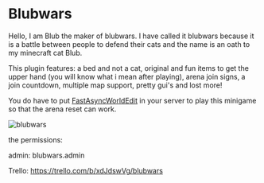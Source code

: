 # Blubwars
Hello, I am Blub the maker of blubwars. I have called it blubwars because it is a battle between people to defend their cats and the name is an oath to my minecraft cat Blub. 


This plugin features: a bed and not a cat, original and fun items to get the upper hand (you will know what i mean after playing), arena join signs, a join countdown, multiple map support, pretty gui's and lost more!


You do have to put [FastAsyncWorldEdit](https://www.spigotmc.org/resources/fast-async-worldedit.13932/) in your server to play this minigame so that the arena reset can work.

![blubwars](https://user-images.githubusercontent.com/81578391/155145692-b32e52ba-c6cd-42fc-998b-cb8cd2764d3f.png)

the permissions:

admin: blubwars.admin


Trello: https://trello.com/b/xdJdswVg/blubwars
